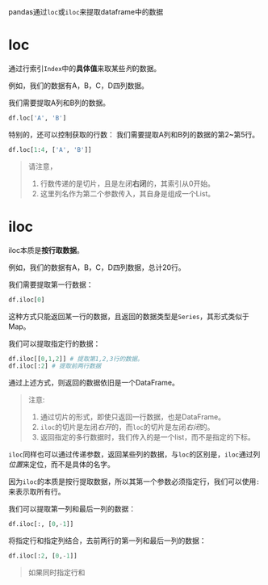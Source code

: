 pandas通过`loc`或`iloc`来提取dataframe中的数据

# loc
通过行索引`Index`中的**具体值**来取某些*列*的数据。

例如，我们的数据有A，B，C，D四列数据。

我们需要提取A列和B列的数据。
```python
df.loc['A', 'B']
```

特别的，还可以控制获取的行数：
我们需要提取A列和B列的数据的第2~第5行。
```python
df.loc[1:4, ['A', 'B']]
```
> 请注意，
> 1. 行数传递的是切片，且是左闭**右闭**的，其索引从0开始。
> 2. 这里列名作为第二个参数传入，其自身是组成一个List。
# iloc
iloc本质是**按行取数据**。

例如，我们的数据有A，B，C，D四列数据，总计20行。

我们需要提取第一行数据：
```python
df.iloc[0]
```
这种方式只能返回某一行的数据，且返回的数据类型是`Series`，其形式类似于Map。

我们可以提取指定行的数据：
```python
df.iloc[[0,1,2]] # 提取第1,2,3行的数据。
df.iloc[:2] # 提取前两行数据
```
通过上述方式，则返回的数据依旧是一个DataFrame。
> 注意:
> 1. 通过切片的形式，即使只返回一行数据，也是DataFrame。
> 2. `iloc`的切片是左闭*右开*的，而`loc`的切片是左闭*右闭*的。
> 3. 返回指定的多行数据时，我们传入的是一个list，而不是指定的下标。

`iloc`同样也可以通过传递参数，返回某些列的数据，与`loc`的区别是，`iloc`通过列*位置*来定位，而不是具体的名字。

因为`iloc`的本质是按行提取数据，所以其第一个参数必须指定行，我们可以使用`:`来表示取所有行。

我们可以提取第一列和最后一列的数据：
```python
df.iloc[:, [0,-1]]
```

将指定行和指定列结合，去前两行的第一列和最后一列的数据：
```python
df.iloc[:2, [0,-1]]
```

> 如果同时指定行和